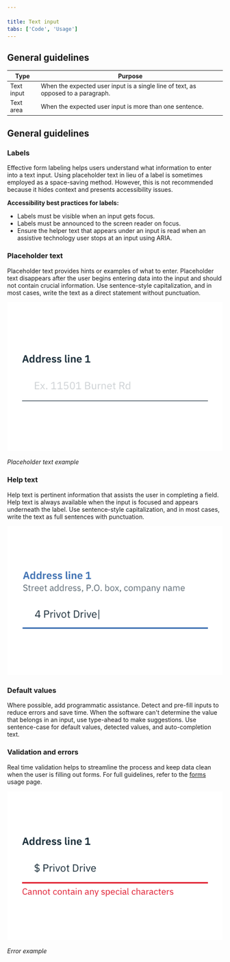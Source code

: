 ```yaml
---

title: Text input
tabs: ['Code', 'Usage']
---
```


## General guidelines

| Type       | Purpose                                                                                    |
| ---------- | ------------------------------------------------------------------------------------------ |
| Text input | When the expected user input is a single line of text, as opposed to a paragraph. |
| Text area  | When the expected user input is more than one sentence.                              |

## General guidelines

### Labels

Effective form labeling helps users understand what information to enter into a text input. Using placeholder text in lieu of a label is sometimes employed as a space-saving method. However, this is not recommended because it hides context and presents accessibility issues.

**Accessibility best practices for labels:**

- Labels must be visible when an input gets focus.
- Labels must be announced to the screen reader on focus.
- Ensure the helper text that appears under an input is read when an assistive technology user stops at an input using ARIA.

### Placeholder text

Placeholder text provides hints or examples of what to enter. Placeholder text disappears after the user begins entering data into the input and should not contain crucial information. Use sentence-style capitalization, and in most cases, write the text as a direct statement without punctuation.

<div class="image-component">
    <img src="images/text-input-usage-1.png" alt="Placeholder text example" />
</div>

_Placeholder text example_

### Help text

Help text is pertinent information that assists the user in completing a field. Help text is always available when the input is focused and appears underneath the label. Use sentence-style capitalization, and in most cases, write the text as full sentences with punctuation. 

<div class="image-component">
    <img src="images/text-input-usage-3.png" alt="Help text example" />
</div>

### Default values

Where possible, add programmatic assistance. Detect and pre-fill inputs to reduce errors and save time. When the software can't determine the value that belongs in an input, use type-ahead to make suggestions. Use sentence-case for default values, detected values, and auto-completion text.

### Validation and errors

Real time validation helps to streamline the process and keep data clean when the user is filling out forms. For full guidelines, refer to the [forms](/components/form/usage) usage page.

<div class="image-component">
    <img src="images/text-input-usage-2.png" alt="Validation text example" />
</div>

_Error example_
